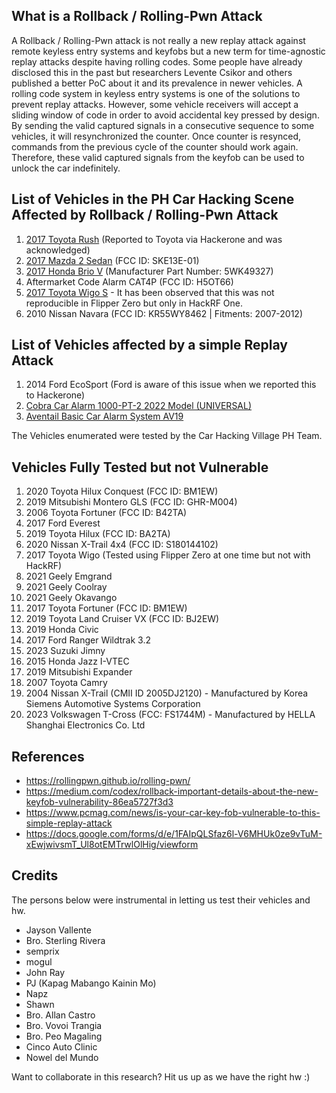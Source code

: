 ## What is a Rollback / Rolling-Pwn Attack

A Rollback  / Rolling-Pwn attack is not really a new replay attack against remote keyless entry systems and keyfobs but a new term for time-agnostic replay attacks despite having rolling codes. Some people have already disclosed this in the past but researchers Levente Csikor and others published a better PoC about it and its prevalence in newer vehicles. A rolling code system in keyless entry systems is one of the solutions to prevent replay attacks. However, some vehicle receivers will accept a sliding window of code in order to avoid accidental key pressed by design. By sending the valid captured signals in a consecutive sequence to some vehicles, it will resynchronized the counter. Once counter is resynced, commands from the previous cycle of the counter should work again. Therefore, these valid captured signals from the keyfob can be used to unlock the car indefinitely.

## List of Vehicles in the PH Car Hacking Scene Affected by Rollback / Rolling-Pwn Attack

1. [2017 Toyota Rush](https://youtube.com/shorts/lYTrSDCGbJs?feature=share) (Reported to Toyota via Hackerone and was acknowledged)
2. [2017 Mazda 2 Sedan](https://youtube.com/shorts/apWLPRXZiHM?feature=share) (FCC ID: SKE13E-01)
3. [2017 Honda Brio V](https://www.youtube.com/shorts/r1GabTsF6UI) (Manufacturer Part Number:	5WK49327)
4. Aftermarket Code Alarm CAT4P (FCC ID: H5OT66)
5. [2017 Toyota Wigo S](https://www.youtube.com/shorts/vL3yjYKuOoU) - It has been observed that this was not reproducible in Flipper Zero but only in HackRF One.
6. 2010 Nissan Navara (FCC ID: KR55WY8462 | Fitments: 2007-2012)

## List of Vehicles affected by a simple Replay Attack
1. 2014 Ford EcoSport (Ford is aware of this issue when we reported this to Hackerone)
2. [Cobra Car Alarm 1000-PT-2 2022 Model (UNIVERSAL)](https://www.lazada.com.ph/products/cobra-car-alarm-1000-pt-2-2022-model-universal-i2477259510-s11351369524.html?spm=a2o4l.tm80167379.5934338580.1.69d2rzqHrzqHaw.69d2rzqHrzqHaw&priceCompare=skuId%3A11351369524%3Bsource%3Alazada-om%3Bsn%3Aea77dd71-2e4f-4124-839b-1150539b843b%3BoriginPrice%3A124900%3BvoucherPrice%3A124900%3Btimestamp%3A1676085341414)
3. [Aventail Basic Car Alarm System AV19](https://www.carsthetics.com/collections/security/products/aventail-basic-car-alarm-system-av19)

The Vehicles enumerated were tested by the Car Hacking Village PH Team.

## Vehicles Fully Tested but not Vulnerable
1. 2020 Toyota Hilux Conquest (FCC ID: BM1EW)
2. 2019 Mitsubishi Montero GLS (FCC ID: GHR-M004)
3. 2006 Toyota Fortuner (FCC ID: B42TA)
4. 2017 Ford Everest 
5. 2019 Toyota Hilux (FCC ID: BA2TA)
6. 2020 Nissan X-Trail 4x4 (FCC ID: S180144102)
7. 2017 Toyota Wigo (Tested using Flipper Zero at one time but not with HackRF)
8. 2021 Geely Emgrand
9. 2021 Geely Coolray
10. 2021 Geely Okavango
11. 2017 Toyota Fortuner (FCC ID: BM1EW)
12. 2019 Toyota Land Cruiser VX (FCC ID: BJ2EW)
13. 2019 Honda Civic 
14. 2017 Ford Ranger Wildtrak 3.2
15. 2023 Suzuki Jimny 
16. 2015 Honda Jazz I-VTEC
17. 2019 Mitsubishi Expander
18. 2007 Toyota Camry
19. 2004 Nissan X-Trail (CMII ID 2005DJ2120) - Manufactured by Korea Siemens Automotive Systems Corporation
20. 2023 Volkswagen T-Cross (FCC: FS1744M) - Manufactured by  HELLA Shanghai Electronics Co. Ltd


## References
- https://rollingpwn.github.io/rolling-pwn/
- https://medium.com/codex/rollback-important-details-about-the-new-keyfob-vulnerability-86ea5727f3d3
- https://www.pcmag.com/news/is-your-car-key-fob-vulnerable-to-this-simple-replay-attack
- https://docs.google.com/forms/d/e/1FAIpQLSfaz6l-V6MHUk0ze9vTuM-xEwjwivsmT_Ul8otEMTrwlOlHig/viewform

## Credits

The persons below were instrumental in letting us test their vehicles and hw.

- Jayson Vallente
- Bro. Sterling Rivera
- semprix
- mogul
- John Ray
- PJ (Kapag Mabango Kainin Mo)
- Napz
- Shawn
- Bro. Allan Castro
- Bro. Vovoi Trangia
- Bro. Peo Magaling
- Cinco Auto Clinic
- Nowel del Mundo

Want to collaborate in this research? Hit us up as we have the right hw :)
